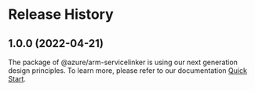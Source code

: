 # Release History
    
## 1.0.0 (2022-04-21)

The package of @azure/arm-servicelinker is using our next generation design principles. To learn more, please refer to our documentation [Quick Start](https://aka.ms/js-track2-quickstart).
